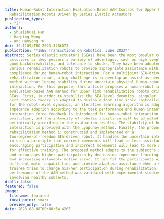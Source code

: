 ```yaml
---
title: Human–Robot Interaction Evaluation-Based AAN Control for Upper Limb
  Rehabilitation Robots Driven by Series Elastic Actuators
publication_types:
  - "2"
authors:
  - Shuaishuai Han
  - Haoping Wang
  - and Haoyong Yu
doi: 10.1109/TRO.2023.3286073
publication: "*IEEE Transactions on Robotics, June 2023*"
abstract: Series elastic actuators (SEAs) have been the most popular compliant
  actuators as they possess a variety of advantages, such as high compliance,
  good backdrivability, and tolerance to shocks. They have been adopted by
  various rehabilitation robots to provide appropriate assistance with suitable
  compliance during human–robot interaction. For a multijoint SEA-driven
  rehabilitation robot, a big challenge is to develop an assist-as-needed (AAN)
  method without losing stability during uncertain physical human–robot
  interaction. For this purpose, this article proposes a human–robot interaction
  evaluation-based AAN method for upper limb rehabilitation robots driven by
  SEAs. First, in order to stabilize the SEA-level dynamics, singular
  perturbation theory is adopted to design a fast time-scale controller. Second,
  for the robot-level dynamics, an iterative learning algorithm is adopted for
  impedance adaption according to the task performance and human intention. The
  interaction force feedback is introduced for human–robot interaction
  evaluation, and the intensity of robotic assistance will be adjusted
  periodically according to the evaluation results. The stability of human–robot
  interaction is provided with the Lyapunov method. Finally, the proposed
  rehabilitation method is constructed and implemented on a
  two-degree-of-freedom SEA-driven robot. It handles the uncertain interaction
  in such a principle that correct movements will lead to less assistance for
  encouraging participation and incorrect movements will lead to more assistance
  for effective training. The proposed method adapts to the subject's intention
  and encourages higher participation by decreasing impedance learning strength
  and increasing allowable motion error. It can fit the participants with
  different motor capabilities and provide adaptive assistance when a specific
  trainee tries to change his/her participation during rehabilitation. The
  performance of the AAN method was validated with experimental studies
  involving healthy subjects.
draft: false
featured: false
image:
  filename: featured
  focal_point: Smart
  preview_only: false
date: 2023-08-08T09:00:54.420Z
---
```

